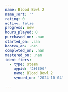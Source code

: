 ```yaml
---
name: Blood Bowl 2
name_sort: ''
rating: 0
active: false
progress: new
hours_played: 0
purchased_on: .nan
started_on: .nan
beaten_on: .nan
completed_on: .nan
mastered_on: .nan
identifiers:
  - type: steam
    appid: '236690'
    name: Blood Bowl 2
    synced_on: '2024-10-04'

---
```

